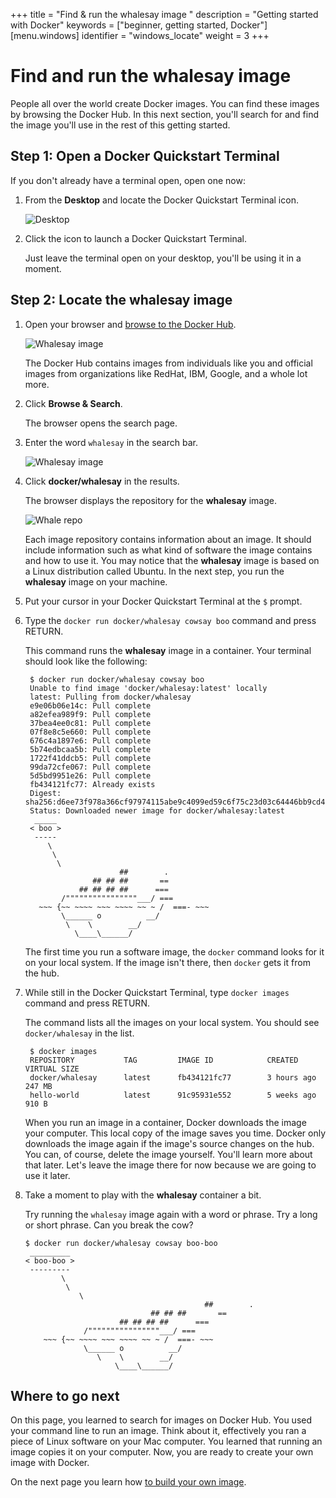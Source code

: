+++
title = "Find & run the whalesay image "
description = "Getting started with Docker"
keywords = ["beginner, getting started, Docker"]
[menu.windows]
identifier = "windows_locate"
weight = 3
+++

# Find and run the whalesay image 

People all over the world create Docker images. You can find these images by browsing the Docker Hub. In this next section, you'll search for and find the image you'll use in the rest of this getting started.

## Step 1: Open a Docker Quickstart Terminal 

If you don't already have a terminal open, open one now:

1. From the **Desktop** and locate the Docker Quickstart Terminal icon.

    ![Desktop](/windows/images/icon-set.png)
    
2. Click the icon to launch a Docker Quickstart Terminal.

   Just leave the terminal open on your desktop, you'll be using it in a moment.


## Step 2: Locate the whalesay image

1. Open your browser and  <a href="https://hub.docker.com/?utm_source=getting_started_guide&utm_medium=embedded_Windows&utm_campaign=find_whalesay" target=_blank> browse to the Docker Hub</a>.
    
    ![Whalesay image](/tutimg/browse_and_search.png)

	The Docker Hub contains images from individuals like you and official images
	from organizations like RedHat, IBM, Google, and a whole lot more.

2. Click **Browse & Search**.

    The browser opens the search page.

3. Enter the word `whalesay` in the search bar.

     ![Whalesay image](/tutimg/image_found.png)

4. Click **docker/whalesay** in the results.

    The browser displays the repository for the **whalesay** image. 
   
      ![Whale repo](/tutimg/whale_repo.png)

	  Each image repository contains information about an image. It should
    include information such as what kind of software the image contains and
    how to use it. You may notice that the **whalesay** image is based on a
    Linux distribution called Ubuntu. In the next step, you run the **whalesay** image on your machine.

7. Put your cursor in your Docker Quickstart Terminal at the `$` prompt.

8. Type the `docker run docker/whalesay cowsay boo` command and press RETURN.

    This command runs the **whalesay** image in a container. Your terminal should look like the following:

        $ docker run docker/whalesay cowsay boo
        Unable to find image 'docker/whalesay:latest' locally
        latest: Pulling from docker/whalesay
        e9e06b06e14c: Pull complete 
        a82efea989f9: Pull complete 
        37bea4ee0c81: Pull complete 
        07f8e8c5e660: Pull complete 
        676c4a1897e6: Pull complete 
        5b74edbcaa5b: Pull complete 
        1722f41ddcb5: Pull complete 
        99da72cfe067: Pull complete 
        5d5bd9951e26: Pull complete 
        fb434121fc77: Already exists 
        Digest: sha256:d6ee73f978a366cf97974115abe9c4099ed59c6f75c23d03c64446bb9cd49163
        Status: Downloaded newer image for docker/whalesay:latest
         _____ 
        < boo >
         ----- 
            \
             \
              \     
                            ##        .            
                      ## ## ##       ==            
                   ## ## ## ##      ===            
               /""""""""""""""""___/ ===        
          ~~~ {~~ ~~~~ ~~~ ~~~~ ~~ ~ /  ===- ~~~   
               \______ o          __/            
                \    \        __/             
                  \____\______/   
							
	The first time you run a software image, the `docker` command looks for it
	on your local system. If the image isn't there, then `docker` gets it from
	the hub.

9. While still in the Docker Quickstart Terminal, type `docker images` command and press RETURN.

    The command lists all the images on your local system. You should see
    `docker/whalesay` in the list.

        $ docker images
        REPOSITORY           TAG         IMAGE ID            CREATED            VIRTUAL SIZE
        docker/whalesay      latest      fb434121fc77        3 hours ago        247 MB
        hello-world          latest      91c95931e552        5 weeks ago        910 B
    
		
	When you run an image in a container, Docker downloads the image your
	computer. This local copy of the image saves you time.  Docker only downloads
	the image again if the image's source changes on the hub.  You can, of course,
	delete the image yourself. You'll learn more about that later. Let's leave the
	image there for now because we are going to use it later. 

10. Take a moment to play with the **whalesay** container a bit. 

    Try running the `whalesay` image again with a word or phrase. Try a long or
    short phrase.  Can you break the cow?

		$ docker run docker/whalesay cowsay boo-boo
		 _________ 
		< boo-boo >
		 --------- 
				\
				 \
					\     
												##        .            
									## ## ##       ==            
							 ## ## ## ##      ===            
					 /""""""""""""""""___/ ===        
			~~~ {~~ ~~~~ ~~~ ~~~~ ~~ ~ /  ===- ~~~   
					 \______ o          __/            
						\    \        __/             
							\____\______/   
		
## Where to go next

On this page, you learned to search for images on Docker Hub. You used your
command line to run an image. Think about it, effectively you ran a piece of
Linux software on your Mac computer.  You learned that running an image copies
it on your computer.  Now, you are ready to create your own image with Docker.

On the next page you learn how [to build your own image](/windows/step_four).


&nbsp;